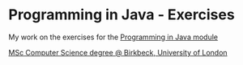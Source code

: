 # Programming in Java - Exercises

My work on the exercises for the [Programming in Java module](https://moodle.bbk.ac.uk/course/view.php?id=16449)

[MSc Computer Science degree @ Birkbeck, University of London](http://dcs.bbk.ac.uk/study-with-us/postgraduate/msc-computer-science/)
